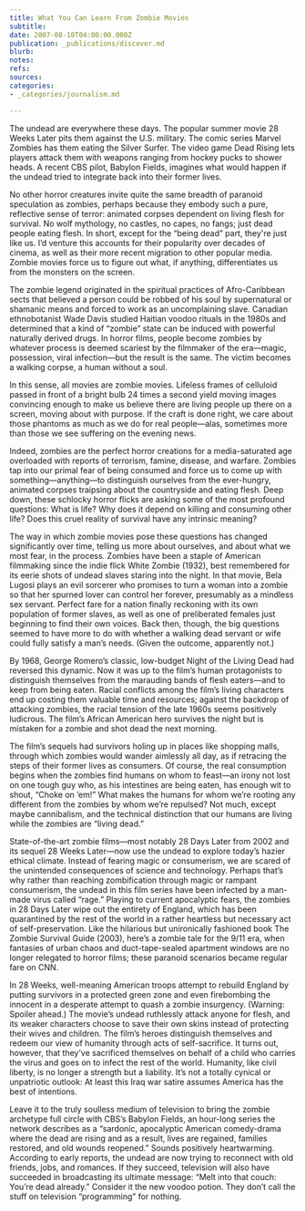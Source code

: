 ```yaml
---
title: What You Can Learn From Zombie Movies
subtitle: 
date: 2007-08-10T04:00:00.000Z
publication: _publications/discover.md
blurb: 
notes: 
refs: 
sources: 
categories:
- _categories/journalism.md

---
```

The undead are everywhere these days. The popular summer movie 28 Weeks Later pits them against the U.S. military. The comic series Marvel Zombies has them eating the Silver Surfer. The video game Dead Rising lets players attack them with weapons ranging from hockey pucks to shower heads. A recent CBS pilot, Babylon Fields, imagines what would happen if the undead tried to integrate back into their former lives.

No other horror creatures invite quite the same breadth of paranoid speculation as zombies, perhaps because they embody such a pure, reflective sense of terror: animated corpses dependent on living flesh for survival. No wolf mythology, no castles, no capes, no fangs; just dead people eating flesh. In short, except for the “being dead” part, they're just like us. I’d venture this accounts for their popularity over decades of cinema, as well as their more recent migration to other popular media. Zombie movies force us to figure out what, if anything, differentiates us from the monsters on the screen.

The zombie legend originated in the spiritual practices of Afro-Caribbean sects that believed a person could be robbed of his soul by supernatural or shamanic means and forced to work as an uncomplaining slave. Canadian ethno­botanist Wade Davis studied Haitian voodoo rituals in the 1980s and determined that a kind of “zombie” state can be induced with powerful naturally derived drugs. In horror films, people become zombies by whatever process is deemed scariest by the filmmaker of the era—magic, possession, viral infection—but the result is the same. The victim becomes a walking corpse, a human without a soul.

In this sense, all movies are zombie movies. Lifeless frames of celluloid passed in front of a bright bulb 24 times a second yield moving images convincing enough to make us believe there are living people up there on a screen, moving about with purpose. If the craft is done right, we care about those phantoms as much as we do for real people—alas, sometimes more than those we see suffering on the evening news.

Indeed, zombies are the perfect horror creations for a ­media-saturated age overloaded with reports of terrorism, famine, disease, and warfare. Zombies tap into our primal fear of ­being consumed and force us to come up with something—anything—to distinguish ourselves from the ever-hungry, animated corpses traipsing about the countryside and eating flesh. Deep down, these schlocky horror flicks are asking some of the most profound questions: What is life? Why does it depend on killing and consuming other life? Does this cruel reality of survival have any intrinsic meaning?

The way in which zombie movies pose these questions has changed significantly over time, telling us more about ourselves, and about what we most fear, in the process. Zombies have been a staple of American filmmaking since the indie flick White Zombie (1932), best remembered for its eerie shots of undead slaves staring into the night. In that movie, Bela Lugosi plays an evil sorcerer who promises to turn a woman into a zombie so that her spurned lover can control her forever, presumably as a mindless sex servant. Perfect fare for a nation finally reckoning with its own population of former slaves, as well as one of preliberated females just beginning to find their own voices. Back then, though, the big questions seemed to have more to do with whether a walking dead servant or wife could fully satisfy a man’s needs. (Given the outcome, apparently not.)

By 1968, George Romero’s classic, low-budget Night of the Living Dead had reversed this dynamic. Now it was up to the film’s human protagonists to distinguish themselves from the marauding bands of flesh eaters—and to keep from being eaten. Racial conflicts among the film’s living characters end up costing them valuable time and resources; against the backdrop of attacking zombies, the racial tension of the late 1960s seems positively ludicrous. The film’s African American hero survives the night but is mistaken for a zombie and shot dead the next morning.

The film’s sequels had survivors holing up in places like shopping malls, through which zombies would wander aimlessly all day, as if retracing the steps of their former lives as consumers. Of course, the real consumption begins when the zombies find humans on whom to feast—an irony not lost on one tough guy who, as his intestines are being eaten, has enough wit to shout, “Choke on ’em!” What makes the humans for whom we’re rooting any different from the zombies by whom we’re repulsed? Not much, except maybe cannibalism, and the technical distinction that our humans are living while the zombies are “living dead.”

State-of-the-art zombie films—most notably 28 Days Later from 2002 and its sequel 28 Weeks Later—now use the undead to explore today’s hazier ethical climate. Instead of fearing magic or consumerism, we are scared of the unintended consequences of science and technology. Perhaps that’s why rather than reaching zombification through magic or rampant consumerism, the undead in this film series have been infected by a man-made virus called “rage.” Playing to current apocalyptic fears, the zombies in 28 Days Later wipe out the entirety of England, which has been quarantined by the rest of the world in a rather heartless but necessary act of self-preservation. Like the hilarious but unironically fashioned book The Zombie Survival Guide (2003), here’s a zombie tale for the 9/11 era, when fantasies of urban chaos and duct-tape-sealed apartment windows are no longer relegated to horror films; these paranoid scenarios became regular fare on CNN.

In 28 Weeks, well-meaning American troops attempt to rebuild England by putting survivors in a protected green zone and even firebombing the innocent in a desperate attempt to quash a zombie insurgency. (Warning: Spoiler ahead.) The movie’s undead ruthlessly attack anyone for flesh, and its weaker characters choose to save their own skins instead of protecting their wives and children. The film’s heroes distinguish themselves and redeem our view of humanity through acts of self-sacrifice. It turns out, however, that they’ve sacrificed themselves on behalf of a child who carries the virus and goes on to infect the rest of the world. Humanity, like civil liberty, is no longer a strength but a ­liability. It’s not a totally cynical or unpatriotic outlook: At least this Iraq war satire assumes America has the best of intentions.

Leave it to the truly soulless medium of television to bring the zombie archetype full circle with CBS’s Babylon Fields, an hour-long series the network describes as a “sardonic, apocalyptic American comedy-drama where the dead are rising and as a result, lives are regained, families restored, and old wounds reopened.” Sounds positively heartwarming. According to early reports, the undead are now trying to reconnect with old friends, jobs, and romances. If they succeed, television will also have succeeded in broadcasting its ultimate message: “Melt into that couch: You’re dead already.” Consider it the new voodoo potion. They don’t call the stuff on television “programming” for nothing.